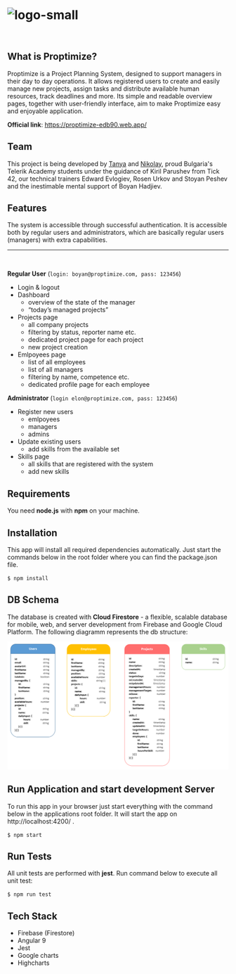 # <img src="https://i.ibb.co/61q2tKR/logo-small.png" alt="logo-small" border="0">
  </br>

<h2>What is Proptimize?</h2>

Proptimize is a Project Planning System, designed to support managers in their day to day operations. It allows registered users to create and easily manage new projects, assign tasks and distribute available human resources, track deadlines and more.
Its simple and readable overview pages, together with user-friendly interface, aim to make Proptimize easy and enjoyable application.

**Official link**: https://proptimize-edb90.web.app/ 

<h2>Team</h2>

This project is being developed by <a href="https://gitlab.com/0ligotann">Tanya</a> and <a href="https://gitlab.com/nkoev">Nikolay</a>,
proud Bulgaria's Telerik Academy students under the guidance of Kiril Parushev from Tick 42, our technical trainers Edward Evlogiev, Rosen Urkov and Stoyan Peshev and the inestimable mental support of Boyan Hadjiev.

<h2>Features</h2>
The system is accessible through successful authentication. It is accessible both by regular users and administrators, which are basically regular users (managers) with extra capabilities.

___
</br>

**Regular User** (```login: boyan@proptimize.com, pass: 123456```)
  - Login & logout
  - Dashboard
    - overview of the state of the manager
    - “today’s managed projects”
  - Projects page
    - all company projects
    - filtering by status, reporter name etc.
    - dedicated project page for each project
    - new project creation
  - Emlpoyees page
    - list of all employees
    - list of all managers
    - filtering by name, competence etc.
    - dedicated profile page for each employee

**Administrator** (```login elon@proptimize.com, pass: 123456```)
  - Register new users
    - emlpoyees
    - managers
    - admins
  - Update existing users
    - add skills from the available set
  - Skills page
    - all skills that are registered with the system
    - add new skills

<h2>Requirements</h2>

You need **node.js** with **npm** on your machine. 

<h2>Installation</h2>

<p>This app will install all required dependencies automatically. Just start the commands below in the root folder where you can find the package.json file.</p>

```
$ npm install
```
<h2>DB Schema</h2>

The database is created with **Cloud Firestore** - a flexible, scalable database for mobile, web, and server development from Firebase and Google Cloud Platform. The following diagramm represents the db structure:

![DB Schema](./client/src/assets/db-diagramm.png)

<h2>Run Application and start development Server</h2>

To run this app in your browser just start everything with the command below in the applications root folder. It will start the app on http://localhost:4200/ .

```
$ npm start
```

<h2>Run Tests</h2>

All unit tests are performed with **jest**. Run command below to execute all unit test:

```
$ npm run test
```

<h2>Tech Stack</h2>

  - Firebase (Firestore)
  - Angular 9
  - Jest
  - Google charts
  - Highcharts
